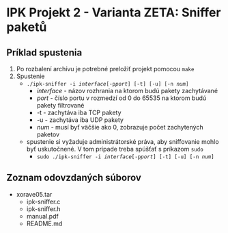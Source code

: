 # IPK Projekt 2 - Varianta ZETA: Sniffer paketů

## Príklad spustenia
1. Po rozbalení archívu je potrebné preložiť projekt pomocou `make`<br/>
2. Spustenie 
    * `./ipk-sniffer -i `*`interface`*` [-p `*`port`*`] [-t] [-u] [-n `*`num`*`] `
        * *interface* - názov rozhrania na ktorom budú pakety zachytávané
        * *port* - číslo portu v rozmedzí od 0 do 65535 na ktorom budú pakety filtrované
        * -t - zachytáva iba TCP pakety
        * -u - zachytáva iba UDP pakety
        * *num* - musí byť väčšie ako 0, zobrazuje počet zachytených paketov
    * spustenie si vyžaduje administrátorské práva, aby sniffovanie mohlo byť uskutočnené. V tom prípade treba spúšťať s príkazom `sudo`
        * `sudo ./ipk-sniffer -i `*`interface`*` [-p `*`port`*`] [-t] [-u] [-n `*`num`*`] `

## Zoznam odovzdaných súborov
* xorave05.tar
    - ipk-sniffer.c
    - ipk-sniffer.h
    - manual.pdf
    - README.md
